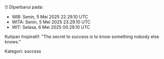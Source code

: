 ⏰ Diperbarui pada:
- WIB: Senin, 5 Mei 2025 22.29.10 UTC
- WITA: Senin, 5 Mei 2025 23.29.10 UTC
- WIT: Selasa, 6 Mei 2025 00.29.10 UTC

Kutipan Inspiratif:
"The secret to success is to know something nobody else knows."


Kategori: success

